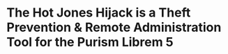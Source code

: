 # The Hot Jones Hijack is a Theft Prevention &amp; Remote Administration Tool for the Purism Librem 5

